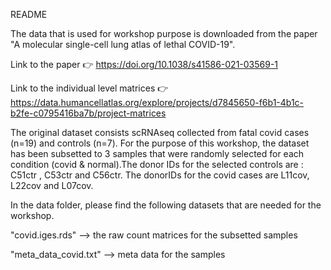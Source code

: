 README

The data that is used for workshop purpose is downloaded from the paper "A molecular single-cell lung atlas of lethal COVID-19". 

Link to the paper 👉 https://doi.org/10.1038/s41586-021-03569-1

Link to the individual level matrices 👉 https://data.humancellatlas.org/explore/projects/d7845650-f6b1-4b1c-b2fe-c0795416ba7b/project-matrices

The original dataset consists scRNAseq collected from fatal covid cases (n=19) and controls (n=7).
For the purpose of this workshop, the dataset has been subsetted to 3 samples that were randomly selected for each condition (covid & normal).The donor IDs for the selected controls are : C51ctr , C53ctr and C56ctr. 
The donorIDs for the covid cases are L11cov, L22cov and L07cov.

In the data folder, please find the following datasets that are needed for the workshop. 

"covid.iges.rds" --> the raw count matrices for the subsetted samples


"meta_data_covid.txt" --> meta data for the samples
